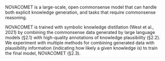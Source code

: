 NOVACOMET is a large-scale, open commonsense model that can handle both explicit knowledge generation, and tasks that require commonsense reasoning.


NOVACOMET is trained with symbolic knowledge distillation (West et al., 2021) by combining the commonsense data generated by large language models (§2.1) with high-quality annotations
of knowledge plausibility (§2.2). We experiment
with multiple methods for combining generated
data with plausibility information (indicating how
likely a given knowledge is) to train the final model,
NOVACOMET (§2.3).
